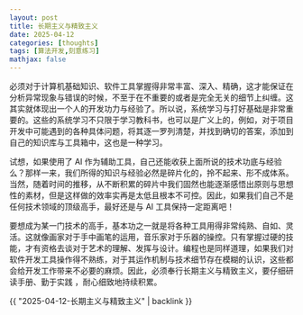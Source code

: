 ```yaml
---
layout: post
title: 长期主义与精致主义
date: 2025-04-12
categories: [thoughts]
tags: [算法开发,刻意练习]
mathjax: false
---
```


必须对于计算机基础知识、软件工具掌握得非常丰富、深入、精确，这才能保证在分析异常现象与错误的时候，不至于在不重要的或者是完全无关的细节上纠缠。这其实就体现出一个人的开发功力与经验了。所以说，系统学习与打好基础是非常重要的。这些的系统学习不只限于学习教科书，也可以是广义上的，例如，对于项目开发中可能遇到的各种具体问题，将其逐一罗列清楚，并找到确切的答案，添加到自己的知识库与工具箱中，这也是一种学习。

试想，如果使用了 AI 作为辅助工具，自己还能收获上面所说的技术功底与经验么？那样一来，我们所得的知识与经验必然是碎片化的，拎不起来、形不成体系。当然，随着时间的推移，从不断积累的碎片中我们固然也能逐渐感悟出原则与思想性的素材，但是这样做的效率实再是太低且根本不可控。因此，如果我们自己不是任何技术领域的顶级高手，最好还是与 AI 工具保持一定距离吧！

要想成为某一门技术的高手，基本功之一就是将各种工具用得非常纯熟、自如、灵活。这就像画家对于手中画笔的运用，音乐家对于乐器的操控。只有掌握过硬的技能，才有资格去谈对于艺术的理解、发挥与设计。编程也是同样道理，如果我们对软件开发工具操作得不熟练，对于其运作机制与技术细节存在模糊的认识，这些都会给开发工作带来不必要的麻烦。因此，必须奉行长期主义与精致主义，要仔细研读手册、勤于实践 ，耐心细致地持续积累。


{{ "2025-04-12-长期主义与精致主义" | backlink }}
